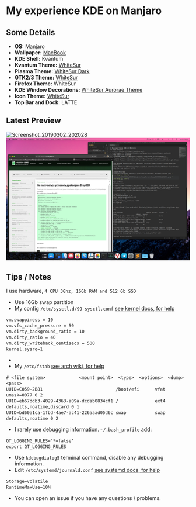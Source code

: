 # My experience KDE on Manjaro
## Some Details
+ **OS:** [Manjaro](https://manjaro.org)
+ **Wallpaper:** [MacBook](https://wallpapercave.com/wallpaper-macbook)
+ **KDE Shell:** Kvantum
+ **Kvantum Theme:** [WhiteSur](https://store.kde.org/p/1398841/)
+ **Plasma Theme:** [WhiteSur Dark](https://www.pling.com/p/1400424)
+ **GTK2/3 Theme:** [WhiteSur](https://github.com/vinceliuice/WhiteSur-gtk-theme)
+ **Firefox Theme:** WhiteSur
+ **KDE Window Decorations:** [WhiteSur Aurorae Theme](https://store.kde.org/p/1398835/)
+ **Icon Theme:** [WhiteSur](https://github.com/vinceliuice/WhiteSur-icon-theme)
+ **Top Bar and Dock:** LATTE

## Latest Preview
![Screenshot_20190302_202028](./previews/Screenshot_20200928_155709.png "Manjaro Big Sur like")
![Screenshot_20190302_202004](./previews/Screenshot_20200928_155645.png "Manjaro Big Sur like")

## Tips / Notes
I use hardware, `4 CPU 3Ghz, 16Gb RAM and 512 Gb SSD`
+ Use 16Gb swap partition
+ My config `/etc/sysctl.d/99-sysctl.conf` [see kernel docs, for help](https://www.kernel.org/doc/Documentation/sysctl/vm.txt)
```
vm.swappiness = 10
vm.vfs_cache_pressure = 50
vm.dirty_background_ratio = 10
vm.dirty_ratio = 40
vm.dirty_writeback_centisecs = 500
kernel.sysrq=1
```
+
+ My `/etc/fstab` [see arch wiki, for help](https://wiki.archlinux.org/index.php/fstab)
```
# <file system>             <mount point>  <type>  <options>  <dump>  <pass>
UUID=C059-2B81                            /boot/efi      vfat    umask=0077 0 2
UUID=eb67ddb3-4029-4363-a09a-dcdab0834cf1 /              ext4    defaults,noatime,discard 0 1
UUID=bd60a1ca-1fbd-4ae7-ac41-226aaad05d6c swap           swap    defaults,noatime 0 2
```
+ I rarely use debugging information. `~/.bash_profile` add:
```
QT_LOGGING_RULES='*=false'
export QT_LOGGING_RULES
```
+ Use `kdebugdialog5` terminal command, disable any debugging information.
+ Edit `/etc/systemd/journald.conf` [see systemd docs, for help](https://www.freedesktop.org/software/systemd/man/journald.conf)
```
Storage=volatile
RuntimeMaxUse=10M
```
+ You can open an issue if you have any questions / problems.

